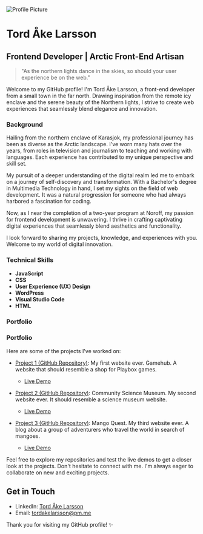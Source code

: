 ![Profile Picture](https://portofolio1-tordlarsson.netlify.app/images/profile_image.jpg)

# Tord Åke Larsson

## Frontend Developer | Arctic Front-End Artisan

> "As the northern lights dance in the skies, so should your user experience be on the web."

Welcome to my GitHub profile! I'm Tord Åke Larsson, a front-end developer from a small town in the far north. Drawing inspiration from the remote icy enclave and the serene beauty of the Northern lights, I strive to create web experiences that seamlessly blend elegance and innovation.

### Background

Hailing from the northern enclave of Karasjok, my professional journey has been as diverse as the Arctic landscape. I've worn many hats over the years, from roles in television and journalism to teaching and working with languages. Each experience has contributed to my unique perspective and skill set.

My pursuit of a deeper understanding of the digital realm led me to embark on a journey of self-discovery and transformation. With a Bachelor's degree in Multimedia Technology in hand, I set my sights on the field of web development. It was a natural progression for someone who had always harbored a fascination for coding.

Now, as I near the completion of a two-year program at Noroff, my passion for frontend development is unwavering. I thrive in crafting captivating digital experiences that seamlessly blend aesthetics and functionality.

I look forward to sharing my projects, knowledge, and experiences with you. Welcome to my world of digital innovation.

### Technical Skills

- **JavaScript**
- **CSS**
- **User Experience (UX) Design**
- **WordPress**
- **Visual Studio Code**
- **HTML**

### Portfolio

### Portfolio

Here are some of the projects I've worked on:

- [Project 1 (GitHub Repository)](https://github.com/lordaake/Gamehub-website): My first website ever. Gamehub. A website that should resemble a shop for Playbox games.
  - [Live Demo](https://gamehub-87.netlify.app/)

- [Project 2 (GitHub Repository)](https://github.com/lordaake/Semester-Project-Finished): Community Science Museum. My second website ever. It should resemble a science museum website.
  - [Live Demo](https://community-museum87.netlify.app/)

- [Project 3 (GitHub Repository)](https://github.com/Noroff-FEU-Assignments/project-exam-1-lordaake): Mango Quest. My third website ever. A blog about a group of adventurers who travel the world in search of mangoes.
  - [Live Demo](https://mango-quest.netlify.app/)

Feel free to explore my repositories and test the live demos to get a closer look at the projects. Don't hesitate to connect with me. I'm always eager to collaborate on new and exciting projects.

## Get in Touch

- LinkedIn: [Tord Åke Larsson](https://www.linkedin.com/in/tord-%C3%A5ke-larsson-6b35b958/)
- Email: tordakelarsson@pm.me

Thank you for visiting my GitHub profile! ✨
